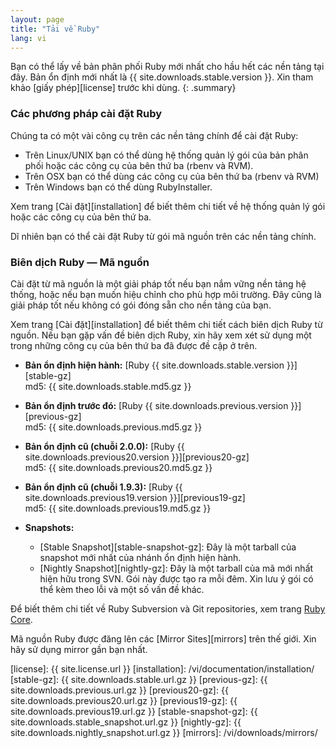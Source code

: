 ```yaml
---
layout: page
title: "Tải về Ruby"
lang: vi
---
```


Bạn có thể lấy về bản phân phối Ruby mới nhất cho hầu hết các nền tảng
tại đây.
Bản ổn định mới nhất là {{ site.downloads.stable.version }}.
Xin tham khảo [giấy phép][license] trước khi dùng.
{: .summary}

### Các phương pháp cài đặt Ruby

Chúng ta có một vài công cụ trên các nền tảng chính để cài đặt Ruby:

* Trên Linux/UNIX bạn có thể dùng hệ thống quản lý gói của bản
  phân phối hoặc các công cụ của bên thứ ba (rbenv và RVM).
* Trên OSX bạn có thể dùng các công cụ của bên thứ ba (rbenv và RVM)
* Trên Windows bạn có thể dùng RubyInstaller.

Xem trang [Cài đặt][installation] để biết thêm chi tiết về
hệ thống quản lý gói hoặc các công cụ của bên thứ ba.

Dĩ nhiên bạn có thể cài đặt Ruby từ gói mã nguồn trên các nền tảng chính.

### Biên dịch Ruby — Mã nguồn

Cài đặt từ mã nguồn là một giải pháp tốt nếu bạn nắm vững nền tảng hệ
thống, hoặc nếu bạn muốn hiệu chỉnh cho phù hợp môi trường. Đây cũng là
giải pháp tốt nếu không có gói đóng sẵn cho nền tảng của bạn.

Xem trang [Cài đặt][installation] để biết thêm chi tiết cách biên dịch
Ruby từ nguồn. Nếu bạn gặp vấn đề biên dịch Ruby, xin hãy xem xét sử
dụng một trong những công cụ của bên thứ ba đã được đề cập ở trên.

* **Bản ổn định hiện hành:**
  [Ruby {{ site.downloads.stable.version }}][stable-gz]<br>
  md5: {{ site.downloads.stable.md5.gz }}

* **Bản ổn định trước đó:**
  [Ruby {{ site.downloads.previous.version }}][previous-gz]<br>
  md5: {{ site.downloads.previous.md5.gz }}

* **Bản ổn định cũ (chuỗi 2.0.0):**
  [Ruby {{ site.downloads.previous20.version }}][previous20-gz]<br>
  md5: {{ site.downloads.previous20.md5.gz }}

* **Bản ổn định cũ (chuỗi 1.9.3):**
  [Ruby {{ site.downloads.previous19.version }}][previous19-gz]<br>
  md5: {{ site.downloads.previous19.md5.gz }}

* **Snapshots:**
  * [Stable Snapshot][stable-snapshot-gz]:
    Đây là một tarball của snapshot mới nhất của nhánh ổn định hiện hành.
  * [Nightly Snapshot][nightly-gz]:
    Đây là một tarball của mã mới nhất hiện hữu trong SVN. Gói này được tạo
    ra mỗi đêm. Xin lưu ý gói có thể kèm theo lỗi và một số vấn đề khác.

Để biết thêm chi tiết về Ruby Subversion và Git repositories, xem trang
[Ruby Core](/vi/community/ruby-core/).

Mã nguồn Ruby được đăng lên các [Mirror Sites][mirrors] trên thế giới.
Xin hãy sử dụng mirror gần bạn nhất.



[license]: {{ site.license.url }}
[installation]: /vi/documentation/installation/
[stable-gz]:   {{ site.downloads.stable.url.gz }}
[previous-gz]: {{ site.downloads.previous.url.gz }}
[previous20-gz]:      {{ site.downloads.previous20.url.gz }}
[previous19-gz]:      {{ site.downloads.previous19.url.gz }}
[stable-snapshot-gz]: {{ site.downloads.stable_snapshot.url.gz }}
[nightly-gz]: {{ site.downloads.nightly_snapshot.url.gz }}
[mirrors]: /vi/downloads/mirrors/
